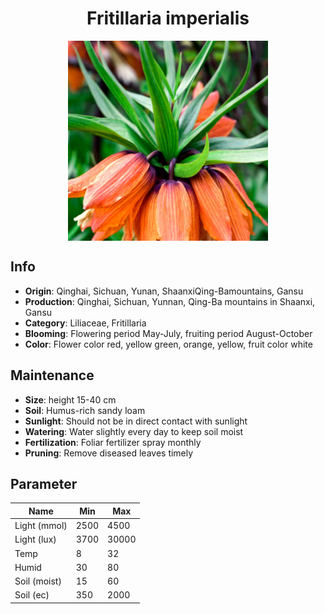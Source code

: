 <h1 align='center'>Fritillaria imperialis</h1>
<p align="center">
    <img 
        align='center'
        width='320'
        src="../images/fritillaria imperialis.png" 
        alt='Fritillaria imperialis' />
</p>

## Info

 - **Origin**: Qinghai, Sichuan, Yunan, ShaanxiQing-Bamountains, Gansu
 - **Production**: Qinghai, Sichuan, Yunnan, Qing-Ba mountains in Shaanxi, Gansu
 - **Category**: Liliaceae, Fritillaria
 - **Blooming**: Flowering period May-July, fruiting period August-October
 - **Color**: Flower color red, yellow green, orange, yellow, fruit color white

## Maintenance

 - **Size**: height 15-40 cm
 - **Soil**: Humus-rich sandy loam
 - **Sunlight**: Should not be in direct contact with sunlight
 - **Watering**: Water slightly every day to keep soil moist
 - **Fertilization**: Foliar fertilizer spray monthly
 - **Pruning**: Remove diseased leaves timely

## Parameter

| Name         | Min  | Max   |
|--------------|------|-------|
| Light (mmol) | 2500 | 4500  |
| Light (lux)  | 3700 | 30000 |
| Temp         | 8    | 32    |
| Humid        | 30   | 80    |
| Soil (moist) | 15   | 60    |
| Soil (ec)    | 350  | 2000  |